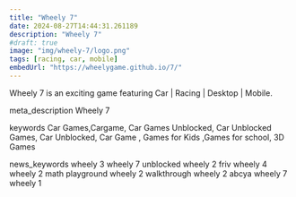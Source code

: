 ```yaml
---
title: "Wheely 7"
date: 2024-08-27T14:44:31.261189
description: "Wheely 7"
#draft: true
image: "img/wheely-7/logo.png"
tags: [racing, car, mobile]
embedUrl: "https://wheelygame.github.io/7/"
---
```


Wheely 7 is an exciting game featuring Car | Racing | Desktop | Mobile.

meta_description
Wheely 7


keywords
Car Games,Cargame, Car Games Unblocked, Car Unblocked Games, Car Unblocked, Car Game , Games for Kids ,Games for school, 3D Games


news_keywords
wheely 3 wheely 7 unblocked wheely 2 friv wheely 4 wheely 2 math playground wheely 2 walkthrough wheely 2 abcya wheely 7 wheely 1
